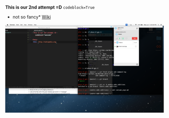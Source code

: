 **This is our 2nd attempt =D**
`codeblock=True`

* not so fancy*
 [Wiki](http://wikipedia.org)



 ![AndresAndMaren](https://github.com/Marenmc/phase-0-gps-1/blob/master/MarenAndAndres.png)
